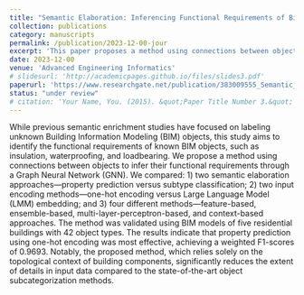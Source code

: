 ```yaml
---
title: "Semantic Elaboration: Inferencing Functional Requirements of Bim Objects"
collection: publications
category: manuscripts
permalink: /publication/2023-12-00-jour
excerpt: 'This paper proposes a method using connections between objects to infer their functional requirements through a Graph Neural Network (GNN).'
date: 2023-12-00
venue: 'Advanced Engineering Informatics'
# slidesurl: 'http://academicpages.github.io/files/slides3.pdf'
paperurl: 'https://www.researchgate.net/publication/383009555_Semantic_Elaboration_Inferencing_Functional_Requirements_of_Bim_Objects'
status: "under review"
# citation: 'Your Name, You. (2015). &quot;Paper Title Number 3.&quot; <i>Journal 1</i>. 1(3).'
---
```


While previous semantic enrichment studies have focused on labeling unknown Building Information Modeling (BIM) objects, this study aims to identify the functional requirements of known BIM objects, such as insulation, waterproofing, and loadbearing. We propose a method using connections between objects to infer their functional requirements through a Graph Neural Network (GNN). We compared: 1) two semantic elaboration approaches—property prediction versus subtype classification; 2) two input encoding methods—one-hot encoding versus Large Language Model (LMM) embedding; and 3) four different methods—feature-based, ensemble-based, multi-layer-perceptron-based, and context-based approaches. The method was validated using BIM models of five residential buildings with 42 object types. The results indicate that property prediction using one-hot encoding was most effective, achieving a weighted F1-scores of 0.9693. Notably, the proposed method, which relies solely on the topological context of building components, significantly reduces the extent of details in input data compared to the state-of-the-art object subcategorization methods.